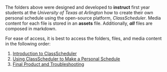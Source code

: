 The folders above were designed and developed to **instruct** first year students at the _University of Texas at Arlington_ how to create their own personal schedule using the open-source platform, _ClassScheduler_. Media content for each file is stored in an **assets** file. Additionally, **_all_** files are composed in markdown. 

For ease of access, it is best to access the folders, files, and media content in the following order:
1. [Introduction to ClassScheduler](1-Introduction%20to%20ClassScheduler)
2. [Using ClassScheduler to Make a Personal Schedule](2-Using%20ClassScheduler%20to%20Make%20a%20Personal%20Schedule)
3. [Final Product and Troubleshooting](3-Final%20Product%20and%20Troubleshooting)
